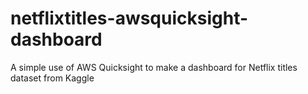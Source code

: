 # netflixtitles-awsquicksight-dashboard
A simple use of AWS Quicksight to make a dashboard for Netflix titles dataset from Kaggle
